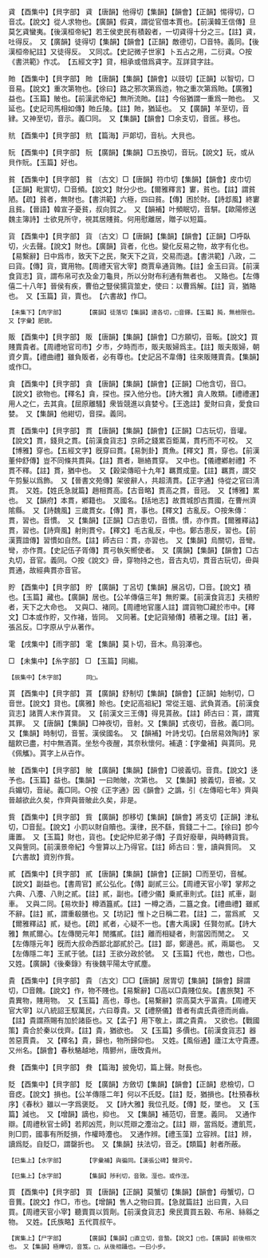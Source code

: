 <!-- { "loadSidebar": true } -->
貣	【酉集中】【貝字部】	貣	【唐韻】他得切【集韻】【韻會】【正韻】惕得切，□音忒。【說文】從人求物也。【廣韻】假貣，謂從官借本賈也。【前漢韓王信傳】旦莫乞貣蠻夷。【後漢桓帝紀】若王侯吏民有積穀者，一切貣得十分之三。【註】貣，吐得反。　又【廣韻】徒得切【集韻】【韻會】【正韻】敵德切，□音特。義同。【後漢桓帝紀註】又徒得反。　又同忒。【史記微子世家】卜五占之用，二衍貣。○按《書洪範》作忒。　【五經文字】貸，相承或借爲貣字。互詳貸字註。

貤	【酉集中】【貝字部】	貤	【唐韻】【集韻】【韻會】以豉切【正韻】以智切，□音易。【說文】重次第物也。【徐曰】路之邪次第爲迆，物之重次第爲貤。【廣雅】益也。【玉篇】貱也。【前漢武帝紀】無所流貤。【註】今俗猶謂一重爲一貤也。　又延也。【史記司馬相如傳】貤丘陵。【註】貤，猶延也。　又【廣韻】羊至切，音肄。又神至切，音示。義□同。　又【集韻】【韻會】□余支切，音匜。移也。

貥	【酉集中】【貝字部】	貥	【篇海】戸郞切，音杭。大貝也。

貦	【酉集中】【貝字部】	貦	【廣韻】【集韻】□五換切，音玩。【說文】玩，或从貝作貦。【玉篇】好也。

貧	【酉集中】【貝字部】	貧	〔古文〕□【唐韻】符巾切【集韻】【韻會】皮巾切【正韻】毗賔切，□音頻。【說文】財分少也。【爾雅釋言】寠，貧也。【註】謂貧陋。【疏】貧者，無財也。【書洪範】六極，四曰貧。【傳】困於財。【詩邶風】終寠且貧。【晉語】韓宣子憂貧，叔向賀之。　又【韻補】叶頻眠切，音騈。【歐陽修送魏主簿詩】士欲見所守，視其居賤貧。何用慰離居，贈子以短篇。

貨	【酉集中】【貝字部】	貨	〔古文〕□【唐韻】【集韻】【韻會】【正韻】□呼臥切，火去聲。【說文】財也。【廣韻】貨者，化也。變化反易之物，故字有化也。【易繫辭】日中爲市，致天下之民，聚天下之貨，交易而退。【書洪範】八政，二曰貨。【傳】貨，寶用物。【周禮天官大宰】商賈阜通貨賄。【註】金玉曰貨。【前漢食貨志】貨，謂布帛可衣及金刀龜貝，所以分財布利通有無者也。　又賂也。【左傳僖二十八年】晉侯有疾，曹伯之豎侯獳貨筮史，使曰：以曹爲解。【註】貨，猶賂也。　又【玉篇】貨，賣也。　【六書故】作□。

	【未集下】【肉字部】		【廣韻】徒落切【集韻】達各切，□音鐸。【玉篇】肫，無檢限也。　又【字彙】肥貌。

販	【酉集中】【貝字部】	販	【唐韻】【集韻】【韻會】□方願切，音畈。【說文】買賤賣貴者。【周禮地官司市】夕市，夕時而市，販夫販婦爲主。【註】販夫販婦，朝資夕賣。【禮曲禮】雖負販者，必有尊也。【史記呂不韋傳】往來販賤賣貴。【集韻】或作□。

貪	【酉集中】【貝字部】	貪	【唐韻】【集韻】【韻會】【正韻】□他含切，音□。【說文】欲物也。【釋名】貪，探也。探入他分也。【詩大雅】貪人敗類。【禮禮運】用人之仁，去其貪。【屈原離騷】衆皆競進以貪婪兮。【王逸註】愛財曰貪，愛食曰婪。　又【集韻】他紺切，音探。義同。

貫	【酉集中】【貝字部】	貫	【唐韻】【集韻】【韻會】【正韻】□古玩切，音瓘。【說文】貫，錢貝之貫。【前漢食貨志】京師之錢累百鉅萬，貫朽而不可校。　又【博雅】穿也。【五經文字】旣穿曰貫。【易剝卦】貫魚。【釋文】貫，穿也。【前漢董仲舒傳】豈不同條共貫與。【註】貫者，聮絡貫穿。　又中也。【儀禮鄕射禮】不貫不釋。【註】貫，猶中也。　又【穀梁傳昭十九年】羈貫成童。【註】羈貫，謂交午剪髮以爲飾。　又【晉書文苑傳】架彼辭人，共超淸貫。【正字通】侍從之官曰淸貫。　又姓。【姓氏急就篇】趙相貫高。【古音略】貫高之貫，音冠。　又【博雅】累也。　又【韻府】本貫，鄕籍也。　又國名。【括地志】故貫城卽古貫國，在曹州濟隂縣。　又【詩魏風】三歲貫女。【傳】貫，事也。【釋文】古亂反。○按朱傳：貫，習也。音慣。　又【集韻】【正韻】□古患切，音慣。慣，亦作貫。【爾雅釋詁】貫，習也。【詩齊風】射則貫兮。【釋文】毛古亂反，中也。鄭古患反，習也。【前漢賈誼傳】習慣如自然。【註】師古曰：貫，亦習也。　又【集韻】烏關切，音彎。彎，亦作貫。【史記伍子胥傳】貫弓執矢嚮使者。　又【廣韻】【集韻】【韻會】□古丸切，音官。義同。○按《說文》毌，穿物持之也，音古丸切，貫音古玩切，毌與貫通，故經典貫亦音官。

貯	【酉集中】【貝字部】	貯	【廣韻】丁呂切【集韻】展呂切，□音。【說文】積也。【玉篇】藏也。【廣韻】居也。【公羊傳僖三年】無貯粟。【前漢食貨志】夫積貯者，天下之大命也。　又與□、褚同。【周禮地官廛人註】謂貨物□藏於市中。【釋文】□本或作貯，又作褚，皆同。　又同著。【史記貨殖傳】積著之理。【註】著，張呂反。□字原从宁从著作。

雮	【戌集中】【雨字部】	雮	【集韻】莫卜切，音木。鳥羽澤也。

□	【未集中】【糸字部】	□	【玉篇】同縐。

	【辰集中】【木字部】		同□。

貰	【酉集中】【貝字部】	貰	【廣韻】舒制切【集韻】【韻會】【正韻】始制切，□音世。【說文】貸也。【廣雅】賒也。【史記高祖紀】常從王媼、武負貰酒。【前漢食貨志】諸賈人末作貰貸。　又【前漢文三王傳】得見貰赦。【註】師古曰：貰，謂寬其罪。　又【唐韻】【集韻】□神夜切，音射。又【集韻】式夜切，音赦。義□同。　又【集韻】時制切，音誓。漢侯國名。　又【韻補】叶詩戈切。【白居易效陶詩】家醞飮已盡，村中無酒貰。坐愁今夜醒，其奈秋懷何。補遺：【字彙補】與貰同。見《佩觿》。貰字上从卋作。

貱	【酉集中】【貝字部】	貱	【廣韻】【集韻】【韻會】□彼義切。音賁。【說文】迻予也。【玉篇】益也。【集韻】一曰貤貱，次第也。　又【集韻】披義切，音被。又兵媚切，音祕。義□同。○按《正字通》因《韻會》之譌，引《左傳昭七年》齊與晉越欲此久矣，作齊與晉貱此久矣，非是。

貲	【酉集中】【貝字部】	貲	【廣韻】卽移切【集韻】【韻會】將支切【正韻】津私切，□音髭。【說文】小罰以財自贖也。漢律，民不繇，貲錢二十二。【徐曰】卽今庸置。　又【玉篇】財也，貨也。【史記仲尼弟子傳】子貢好廢舉，與時轉貨貲。　又與訾同。【前漢景帝紀】今訾算以上乃得官。【註】師古曰：訾，讀與貲同。　又【六書故】資別作貲。

貳	【酉集中】【貝字部】	貳	【唐韻】【集韻】【韻會】【正韻】□而至切，音樲。【說文】副益也。【書周官】貳公弘化。【傳】副貳三公。【周禮天官小宰】掌邦之六典、八灋、八則之貳。【註】貳，副也。【禮少儀】乗貳車則式。【註】貳車，副車。　又與二同。【易坎卦】樽酒簋貳。【註】一樽之酒，二簋之食。【禮曲禮】雖貳不辭。【註】貳，謂重殽膳也。又【坊記】惟卜之日稱二君。【註】二，當爲貳　又【爾雅釋詁】貳，疑也。【疏】貳者，心疑不一也。【書大禹謨】任賢勿貳。【詩大雅】無貳爾心。【左傳閔元年】閒攜貳。【註】離而相疑者，則當因而閒之。　又【左傳隱元年】旣而大叔命西鄙北鄙貳於己。【註】鄙，鄭邊邑。貳，兩屬也。　又【左傳隱二年】王貳于虢。【註】王欲分政於虢。　又【玉篇】代也，敵也，□也。　又姓。【廣韻】《後秦錄》有後魏平陽太守貳塵。

貴	【酉集中】【貝字部】	貴	〔古文〕□□【唐韻】居胃切【集韻】【韻會】歸謂切，□音餽。【說文】作，物不賤也。【易繫辭】□高以□貴賤位矣。【書旅獒】不貴異物，賤用物。　又【玉篇】高也，尊也。【易繫辭】崇高莫大乎富貴。【周禮天官大宰】以八統詔王馭萬民，六曰尊貴。又【禮祭儀】昔者有虞氏貴德而尚齒。【註】貴謂燕賜有加於諸臣也。又【孟子】用下敬上，謂之貴貴。　又欲也。【戰國策】貴合於秦以伐齊。【註】貴，猶欲也。　又【玉篇】多價也。【前漢食貨志】器苦惡賈貴。　又【釋名】貴，歸也，物所歸仰也。　又姓。【風俗通】廬江太守貴遷。　又州名。【韻會】春秋駱越地，隋鬰州，唐攺貴州。

貵	【酉集中】【貝字部】	貵	【篇海】披免切，篇上聲。財長也。

貶	【酉集中】【貝字部】	貶	【廣韻】方斂切【集韻】【韻會】【正韻】悲檢切，□音疺。【說文】損也。【公羊傳隱二年】何以不氏貶。【註】貶，猶損也。【杜預春秋序】《春秋》雖以一字爲褒貶。　又【詩大雅】我位孔貶。【傳】貶，墜也。　又【玉篇】減也。　又【增韻】謫也，抑也。　又【集韻】補范切，音覂。義同。　又通作辯。【周禮秋官士師】若邦凶荒，則以荒辯之灋治之。【註】辯，當爲貶。遭飢荒，則□罰，國事有所貶損，作權時灋也。　又通作辨。【禮玉藻】立容辨。【註】辨，讀爲貶。自貶□，謂罄折也。　又【集韻】扶法切，音乏。【類篇】射者所蔽。

	【巳集上】【水字部】		【字彙補】與徧同。【漢張公碑】聲洞兮。

	【巳集上】【水字部】		【集韻】陟利切，音致。溼也。或作洷。

買	【酉集中】【貝字部】	買	【唐韻】【正韻】莫蟹切【集韻】【韻會】母蟹切，□音蕒。【說文】作□，市也。【增韻】售人之物曰買。【急就篇註】出曰賣，入曰買。【周禮天官小宰】聽賣買以質劑。【前漢食貨志】衆民賣買五穀、布帛、絲緜之物。　又姓。【氏族略】五代買叔午。

	【寅集上】【尸字部】		【廣韻】【集韻】□直立切，音蟄。【說文】□也。【廣韻】前後相次也。　又【集韻】極曄切，音笈。□，从後相躡也。一曰小步。

